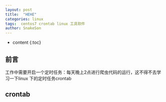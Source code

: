 ```yaml
---
layout: post
title:  "HEHE"
categories: linux
tags:  centos7 crontab linux 工具软件  
author: SnakeSon
---
```


* content
{:toc}


## 前言

工作中需要开启一个定时任务：每天晚上2点进行爬虫代码的运行，这不得不去学习一下linux 下的定时任务crontab

##  crontab
